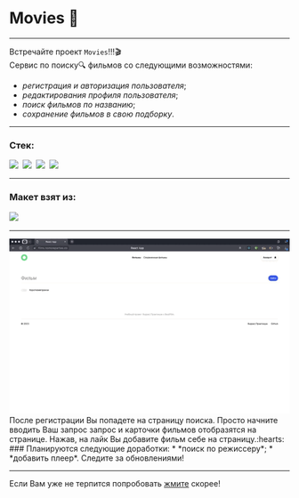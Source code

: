 # Movies :movie_camera:
________________________________________________________________
Встречайте проект `Movies`!!!:clapper:  
Сервис по поиску:mag: фильмов со следующими возможностями:  
* *регистрация и авторизация пользователя*; 
* *редактирования профиля пользователя*;
* *поиск фильмов по названию*;
* *сохранение фильмов в свою подборку*.
________________________________________________________________
### Стек:

<img width="40" src="https://cdn.jsdelivr.net/gh/devicons/devicon/icons/html5/html5-original.svg" />&nbsp;
<img width="40" src="https://cdn.jsdelivr.net/gh/devicons/devicon/icons/css3/css3-original.svg" />&nbsp;
<img width="40" src="https://cdn.jsdelivr.net/gh/devicons/devicon/icons/javascript/javascript-original.svg" />&nbsp;
<img width="40" src="https://cdn.jsdelivr.net/gh/devicons/devicon/icons/react/react-original.svg" />  

  ________________________________________________________________
### Макет взят из:  
<img width="40" src="https://cdn.jsdelivr.net/gh/devicons/devicon/icons/figma/figma-original.svg" />  
  
________________________________________________________________
<div id="demo" align="center">
  <img src="https://github.com/al3xus22/movies-explorer-frontend/blob/main/demo.gif" alt="demo"/> 
</div>
После регистрации Вы попадете на страницу поиска. Просто начните вводить Ваш запрос запрос и карточки фильмов отобразятся на странице. Нажав, на лайк Вы добавите фильм себе на страницу.:hearts:  
### Планируются следующие доработки:  
* *поиск по режиссеру*;
* *добавить плеер*.  
Следите за обновлениями!  

________________________________________________________________

Если Вам уже не терпится попробовать <a href="https://films.nomoreparties.co/" target="_blank" >жмите</a> скорее!